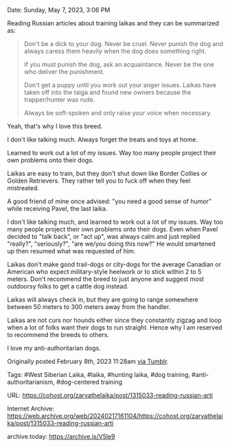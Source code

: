 Date: Sunday, May 7, 2023, 3:06 PM

Reading Russian articles about training laikas and they can be summarized as:

> Don't be a dick to your dog. Never be cruel. Never punish the dog and always caress them heavily when the dog does something right.
> 
> If you must punish the dog, ask an acquaintance. Never be the one who deliver the punishment.
> 
> Don't get a puppy until you work out your anger issues. Laikas have taken off into the taiga and found new owners because the trapper/hunter was rude.
> 
> Always be soft-spoken and only raise your voice when necessary.

Yeah, that's why I love this breed.

I don't like talking much. Always forget the treats and toys at home.

Learned to work out a lot of my issues. Way too many people project their own problems onto their dogs.

Laikas are easy to train, but they don't shut down like Border Collies or Golden Retrievers. They rather tell you to fuck off when they feel mistreated.

A good friend of mine once advised: "you need a good sense of humor" while receiving Pavel, the last laika.

I don't like talking much, and learned to work out a lot of my issues. Way too many people project their own problems onto their dogs. Even when Pavel decided to "talk back", or "act up", was always calm and just replied "really?", "seriously?", "are we/you doing this now?" He would smartened up then resumed what was requested of him.<br>

Laikas don't make good trail-dogs or city-dogs for the average Canadian or American who expect military-style heelwork or to stick within 2 to 5 meters. Don't recommend the breed to just anyone and suggest most outdoorsy folks to get a cattle dog instead.<br>

Laikas will always check in, but they are going to range somewhere between 50 meters to 300 meters away from the handler.

Laikas are not curs nor hounds either since they constantly zigzag and loop when a lot of folks want their dogs to run straight. Hence why I am reserved to recommend the breeds to others.

I love my anti-authoritarian dogs.

Originally posted February 8th, 2023 11:28am [via Tumblr](https://zaryathelaika.tumblr.com/post/708758299211923456/reading-russian-artciles-about-training-laikas-and).

Tags: #West Siberian Laika, #laika, #hunting laika, #dog training, #anti-authoritarianism, #dog-centered training

URL: https://cohost.org/zaryathelaika/post/1315033-reading-russian-arti

Internet Archive: https://web.archive.org/web/20240217161104/https://cohost.org/zaryathelaika/post/1315033-reading-russian-arti

archive.today: https://archive.is/V5le9
<!--
If you apperciate the blog post, please consider contributing to the puppy fund: https://www.paypal.me/bglamours.
-->
